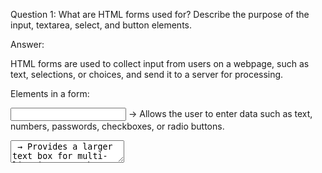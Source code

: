Question 1: What are HTML forms used for? Describe the purpose of the input, textarea, select, and button elements.

Answer:

HTML forms are used to collect input from users on a webpage, such as text, selections, or choices, and send it to a server for processing.

Elements in a form:

<input> → Allows the user to enter data such as text, numbers, passwords, checkboxes, or radio buttons.

<textarea> → Provides a larger text box for multi-line input, such as comments or messages.

<select> → Creates a dropdown list from which users can choose one or more options.

<button> → Represents a clickable button that can submit the form, reset the form, or trigger JavaScript actions.

Question 2: Explain the difference between the GET and POST methods in form submission. When should each be used?

Answer:

GET Method:

Appends form data to the URL as query parameters.

Data is visible in the browser’s address bar.

Limited amount of data can be sent.

Suitable for retrieving or searching data (e.g., search forms).

POST Method:

Sends form data in the HTTP request body.

Data is not visible in the URL.

Can send large amounts of data, including files.

Suitable for creating, updating, or submitting sensitive data, like login credentials or registration forms.

Question 3: What is the purpose of the label element in a form, and how does it improve accessibility?

Answer:

The <label> element provides a descriptive text for form controls, such as input fields, checkboxes, or radio buttons.

Purpose and benefits:

Improves usability by making it clear what information is required in each field.

Enhances accessibility by linking labels to form controls via the for attribute, allowing screen readers to read out the label.

Increases clickable area for checkboxes and radio buttons, improving user interaction.